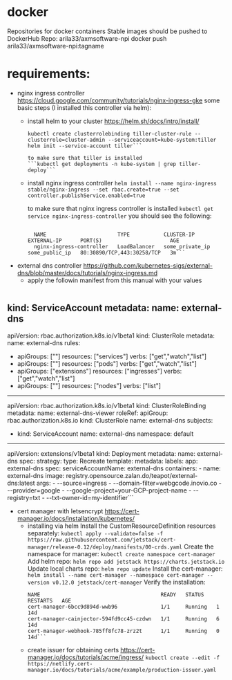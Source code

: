 # docker
Repositories for docker containers
Stable images should be pushed to DockerHub Repo: arila33/axmsoftware-npi
docker push arila33/axmsoftware-npi:tagname


# requirements:
 - nginx ingress controller https://cloud.google.com/community/tutorials/nginx-ingress-gke
   some basic steps (I installed this controller via helm):
    * install helm to your cluster https://helm.sh/docs/intro/install/
       ```kubectl create serviceaccount --namespace kube-system tiller
       kubectl create clusterrolebinding tiller-cluster-rule --clusterrole=cluster-admin --serviceaccount=kube-system:tiller
       helm init --service-account tiller```

       to make sure that tiller is installed
       ```kubectl get deployments -n kube-system | grep tiller-deploy```
    * install nginx ingress controller
      ```helm install --name nginx-ingress stable/nginx-ingress --set rbac.create=true --set controller.publishService.enabled=true```

      to make sure that nginx ingress controller is installed
      ```kubectl get service nginx-ingress-controller```
      you should see the following:
      ```You should see the following:

		NAME                       TYPE           CLUSTER-IP     EXTERNAL-IP      PORT(S)                      AGE
		nginx-ingress-controller   LoadBalancer   some_private_ip some_public_ip   80:30890/TCP,443:30258/TCP   3m```

 - external dns controller https://github.com/kubernetes-sigs/external-dns/blob/master/docs/tutorials/nginx-ingress.md
 	* apply the followin manifest from this manual with your values
 	  ```apiVersion: v1
kind: ServiceAccount
metadata:
  name: external-dns
---
apiVersion: rbac.authorization.k8s.io/v1beta1
kind: ClusterRole
metadata:
  name: external-dns
rules:
- apiGroups: [""]
  resources: ["services"]
  verbs: ["get","watch","list"]
- apiGroups: [""]
  resources: ["pods"]
  verbs: ["get","watch","list"]
- apiGroups: ["extensions"] 
  resources: ["ingresses"] 
  verbs: ["get","watch","list"]
- apiGroups: [""]
  resources: ["nodes"]
  verbs: ["list"]
---
apiVersion: rbac.authorization.k8s.io/v1beta1
kind: ClusterRoleBinding
metadata:
  name: external-dns-viewer
roleRef:
  apiGroup: rbac.authorization.k8s.io
  kind: ClusterRole
  name: external-dns
subjects:
- kind: ServiceAccount
  name: external-dns
  namespace: default
---
apiVersion: extensions/v1beta1
kind: Deployment
metadata:
  name: external-dns
spec:
  strategy:
    type: Recreate
  template:
    metadata:
      labels:
        app: external-dns
    spec:
      serviceAccountName: external-dns
      containers:
      - name: external-dns
        image: registry.opensource.zalan.do/teapot/external-dns:latest
        args:
        - --source=ingress
        - --domain-filter=webgcode.inovio.co
        - --provider=google
        - --google-project=your-GCP-project-name
        - --registry=txt
        - --txt-owner-id=my-identifier```

- cert manager with letsencrypt https://cert-manager.io/docs/installation/kubernetes/
  	* installing via helm
	    Install the CustomResourceDefinition resources separately:
	    ```kubectl apply --validate=false -f https://raw.githubusercontent.com/jetstack/cert-manager/release-0.12/deploy/manifests/00-crds.yaml```
	    Create the namespace for manager:
	    ```kubectl create namespace cert-manager```
	    Add helm repo:
	    ```helm repo add jetstack https://charts.jetstack.io```
	    Update local charts repo:
	    ```helm repo update```
	    Install the cert-manager:
	    ```helm install --name cert-manager --namespace cert-manager --version v0.12.0 jetstack/cert-manager```
	    Verify the installation:
	    ```kubectl get pods --namespace cert-manager
		NAME                                       READY   STATUS    RESTARTS   AGE
		cert-manager-6bcc9d894d-wwb96              1/1     Running   1          14d
		cert-manager-cainjector-594fd9cc45-czdwn   1/1     Running   6          14d
		cert-manager-webhook-785ff8fc78-zrz2t      1/1     Running   0          14d```

 	* create issuer for obtaining certs https://cert-manager.io/docs/tutorials/acme/ingress/
 		```kubectl create --edit -f https://netlify.cert-manager.io/docs/tutorials/acme/example/production-issuer.yaml```













